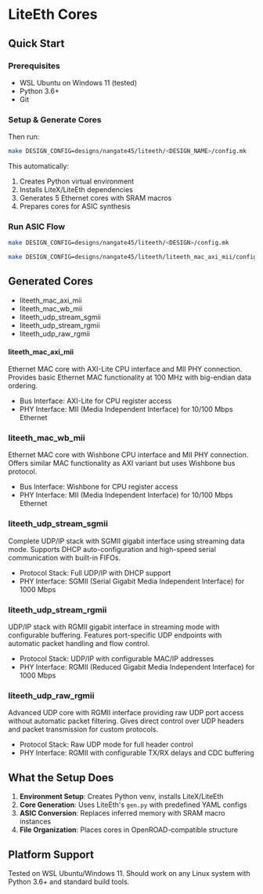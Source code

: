 # LiteEth Cores

## Quick Start


### Prerequisites
- WSL Ubuntu on Windows 11 (tested)
- Python 3.6+
- Git

### Setup & Generate Cores

Then run:
```bash
make DESIGN_CONFIG=designs/nangate45/liteeth/<DESIGN_NAME>/config.mk

```

This automatically:
1. Creates Python virtual environment
2. Installs LiteX/LiteEth dependencies
3. Generates 5 Ethernet cores with SRAM macros
4. Prepares cores for ASIC synthesis

### Run ASIC Flow
```bash
make DESIGN_CONFIG=designs/nangate45/liteeth/<DESIGN>/config.mk

make DESIGN_CONFIG=designs/nangate45/liteeth/liteeth_mac_axi_mii/config.mk

```

## Generated Cores

- liteeth_mac_axi_mii
- liteeth_mac_wb_mii
- liteeth_udp_stream_sgmii
- liteeth_udp_stream_rgmii
- liteeth_udp_raw_rgmii

#### liteeth_mac_axi_mii
Ethernet MAC core with AXI-Lite CPU interface and MII PHY connection. Provides basic Ethernet MAC functionality at 100 MHz with big-endian data ordering.
- Bus Interface: AXI-Lite for CPU register access
- PHY Interface: MII (Media Independent Interface) for 10/100 Mbps Ethernet

### liteeth_mac_wb_mii
Ethernet MAC core with Wishbone CPU interface and MII PHY connection. Offers similar MAC functionality as AXI variant but uses Wishbone bus protocol.
- Bus Interface: Wishbone for CPU register access
- PHY Interface: MII (Media Independent Interface) for 10/100 Mbps Ethernet

### liteeth_udp_stream_sgmii
Complete UDP/IP stack with SGMII gigabit interface using streaming data mode. Supports DHCP auto-configuration and high-speed serial communication with built-in FIFOs.
- Protocol Stack: Full UDP/IP with DHCP support
- PHY Interface: SGMII (Serial Gigabit Media Independent Interface) for 1000 Mbps

### liteeth_udp_stream_rgmii
UDP/IP stack with RGMII gigabit interface in streaming mode with configurable buffering. Features port-specific UDP endpoints with automatic packet handling and flow control.
- Protocol Stack: UDP/IP with configurable MAC/IP addresses
- PHY Interface: RGMII (Reduced Gigabit Media Independent Interface) for 1000 Mbps

### liteeth_udp_raw_rgmii
Advanced UDP core with RGMII interface providing raw UDP port access without automatic packet filtering. Gives direct control over UDP headers and packet transmission for custom protocols.
- Protocol Stack: Raw UDP mode for full header control
- PHY Interface: RGMII with configurable TX/RX delays and CDC buffering

## What the Setup Does

1. **Environment Setup**: Creates Python venv, installs LiteX/LiteEth
2. **Core Generation**: Uses LiteEth's `gen.py` with predefined YAML configs
3. **ASIC Conversion**: Replaces inferred memory with SRAM macro instances
4. **File Organization**: Places cores in OpenROAD-compatible structure

## Platform Support

Tested on WSL Ubuntu/Windows 11. Should work on any Linux system with Python 3.6+ and standard build tools.
